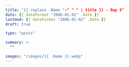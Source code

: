 ```yaml
---
title: "{{ replace .Name "-" " " | title }} - Day 5"
date: {{ dateFormat "2006-01-02" .Date }}
lastmod: {{ dateFormat "2006-01-02" .Date }}
draft: true

type: "posts"

summary: >-
  ""

images: "/images/{{ .Name }}.webp"
---
```

